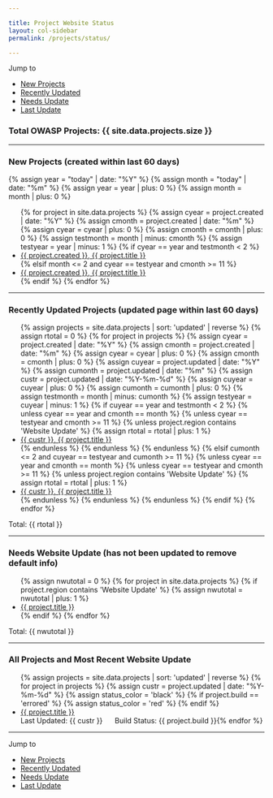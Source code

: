 ```yaml
---

title: Project Website Status
layout: col-sidebar
permalink: /projects/status/

---
```


Jump to 
* [New Projects](#new)
* [Recently Updated](#updated)
* [Needs Update](#needs_update)
* [Last Update](#last-update)

### Total OWASP Projects: {{ site.data.projects.size }}

----
<section id='new'></section>

### New Projects (created within last 60 days)
{% assign year = "today" | date: "%Y" %}
{% assign month = "today" | date: "%m" %}
{% assign year = year | plus: 0 %}
{% assign month = month | plus: 0 %}

<ul>
{% for project in site.data.projects %}
    {% assign cyear = project.created | date: "%Y" %}
    {% assign cmonth = project.created | date: "%m" %}
    {% assign cyear = cyear | plus: 0 %}
    {% assign cmonth = cmonth | plus: 0 %}
    {% assign testmonth = month | minus: cmonth %}
    {% assign testyear = year | minus: 1 %}
    {% if cyear == year and testmonth  < 2 %} 
        <li><a href='{{ project.url }}'>{{ project.created }}, {{ project.title }}</a></li>
    {% elsif month <= 2 and cyear == testyear and cmonth >= 11 %}
        <li><a href='{{ project.url }}'>{{ project.created }}, {{ project.title }}</a></li>
    {% endif %}
{% endfor %}
</ul>

----
<section id='updated'></section>

### Recently Updated Projects (updated page within last 60 days)
<ul>
{% assign projects = site.data.projects | sort: 'updated' | reverse %}
{% assign rtotal = 0 %}
{% for project in projects %}
    {% assign cyear = project.created | date: "%Y" %}
    {% assign cmonth = project.created | date: "%m" %}
    {% assign cyear = cyear | plus: 0 %}
    {% assign cmonth = cmonth | plus: 0 %}
    {% assign cuyear = project.updated | date: "%Y" %}
    {% assign cumonth = project.updated | date: "%m" %}
    {% assign custr = project.updated | date: "%Y-%m-%d" %}
    {% assign cuyear = cuyear | plus: 0 %}
    {% assign cumonth = cumonth | plus: 0 %}
    {% assign testmonth = month | minus: cumonth %}
    {% assign testyear = cuyear | minus: 1 %}
    {% if cuyear == year and testmonth < 2 %}
       {% unless cyear == year and cmonth == month %}
            {% unless  cyear == testyear and cmonth >= 11 %}
                {% unless project.region contains 'Website Update' %}
                    {% assign rtotal = rtotal | plus: 1 %}
                    <li><a href='{{ project.url }}'>{{ custr }}, {{ project.title }}</a></li>
                {% endunless %}
            {% endunless %}
       {% endunless %}
    {% elsif cumonth <= 2 and cuyear == testyear and cumonth >= 11  %}
        {% unless cyear == year and cmonth == month %}
            {% unless  cyear == testyear and cmonth >= 11 %}
                {% unless project.region contains 'Website Update' %}
                    {% assign rtotal = rtotal | plus: 1 %}
                    <li><a href='{{ project.url }}'>{{ custr }}, {{ project.title }}</a></li>
                {% endunless %}
            {% endunless %}
        {% endunless %}
    {% endif %}
{% endfor %}
</ul>
    
Total: {{ rtotal }}

----
<section id='needs_update'></section>

### Needs Website Update (has not been updated to remove default info)
<ul>
{% assign nwutotal = 0 %}
{% for project in site.data.projects %}
    {% if project.region contains 'Website Update' %}
        {% assign nwutotal = nwutotal | plus: 1 %}
        <li><a href='{{ project.url }}'>{{ project.title }}</a></li>
    {% endif %}
{% endfor %}
</ul>

Total: {{ nwutotal }}

---
<section id='last-update'></section>

### All Projects and Most Recent Website Update
<ul>
{% assign projects = site.data.projects | sort: 'updated' | reverse %}
{% for project in projects %}
    {% assign custr = project.updated | date: "%Y-%m-%d" %}
    {% assign status_color = 'black' %}
    {% if project.build == 'errored' %}
       {% assign status_color = 'red' %}
    {% endif %}
      <li><div style='display:block;'><a href='{{ project.title }}'>{{ project.title }}</a></div>
      <div style='float:left;padding-right:24px;'>Last Updated: {{ custr }}</div>
      <div style='float:left;'><span style='color:{{status_color}};'>Build Status: {{ project.build }} </span></div></li>
{% endfor %}
</ul>

---
Jump to 
* [New Projects](#new)
* [Recently Updated](#updated)
* [Needs Update](#needs_update)
* [Last Update](#last-update)
